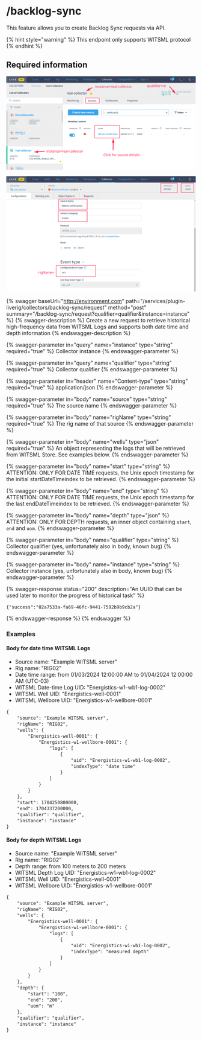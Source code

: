 # /backlog-sync

This feature allows you to create Backlog Sync requests via API.

{% hint style="warning" %}
This endpoint only supports WITSML protocol
{% endhint %}

## Required information

![Identifying the Liverig integration qualifier](../../../.gitbook/assets/collector-source-details/basic-qualifier-and-instance-information.png)

![Identifying the additional collector source details for WITSML protocol](../../../.gitbook/assets/collector-source-details/witsml-source-details.png)

{% swagger baseUrl="http://environment.com" path="/services/plugin-liverig/collectors/backlog-sync/request" method="post" summary="/backlog-sync/request?qualifier=qualifier&instance=instance" %}
{% swagger-description %}
Create a new request to retrieve historical high-frequency data from WITSML Logs and supports both date time and depth information
{% endswagger-description %}

{% swagger-parameter in="query" name="instance" type="string" required="true" %}
Collector instance
{% endswagger-parameter %}

{% swagger-parameter in="query" name="qualifier" type="string" required="true" %}
Collector qualifier
{% endswagger-parameter %}

{% swagger-parameter in="header" name="Content-type" type="string" required="true" %}
application/json
{% endswagger-parameter %}

{% swagger-parameter in="body" name="source" type="string" required="true" %}
The source name
{% endswagger-parameter %}

{% swagger-parameter in="body" name="rigName" type="string" required="true" %}
The rig name of that source
{% endswagger-parameter %}

{% swagger-parameter in="body" name="wells" type="json" required="true" %}
An object representing the logs that will be retrieved from WITSML Store. See examples below.
{% endswagger-parameter %}

{% swagger-parameter in="body" name="start" type="string" %}
ATTENTION: ONLY FOR DATE TIME requests, the Unix epoch timestamp for the initial startDateTimeindex to be retrieved. 
{% endswagger-parameter %}

{% swagger-parameter in="body" name="end" type="string" %}
ATTENTION: ONLY FOR DATE TIME requests, the Unix epoch timestamp for the last endDateTimeindex to be retrieved. 
{% endswagger-parameter %}

{% swagger-parameter in="body" name="depth" type="json" %}
ATTENTION: ONLY FOR DEPTH requests, an inner object containing `start`, `end` and `uom`. 
{% endswagger-parameter %}

{% swagger-parameter in="body" name="qualifier" type="string" %}
Collector qualifier (yes, unfortunately also in body, known bug)
{% endswagger-parameter %}

{% swagger-parameter in="body" name="instance" type="string" %}
Collector instance (yes, unfortunately also in body, known bug)
{% endswagger-parameter %}

{% swagger-response status="200" description="An UUID that can be used later to monitor the progress of historical task" %}
```
{"success":"02a7533a-fa69-46fc-9441-7592b9b9cb2a"}
```
{% endswagger-response %}
{% endswagger %}

### Examples


#### Body for date time WITSML Logs

- Source name: "Example WITSML server"
- Rig name: "RIG02"
- Date time range: from 01/03/2024 12:00:00 AM to 01/04/2024 12:00:00 AM (UTC-03)
- WITSML Date-time Log UID: "Energistics-w1-wb1-log-0002"
- WITSML Well UID: "Energistics-well-0001"
- WITSML Wellbore UID: "Energistics-w1-wellbore-0001"


```
{
    "source": "Example WITSML server",
    "rigName": "RIG02",
    "wells": {
        "Energistics-well-0001": {
            "Energistics-w1-wellbore-0001": {
                "logs": [
                    {
                        "uid": "Energistics-w1-wb1-log-0002",
                        "indexType": "date time"
                    }
                ]
            }
        }
    },
    "start": 1704250800000,
    "end": 1704337200000,
    "qualifier": "qualifier",
    "instance": "instance"
}
```

#### Body for depth WITSML Logs

- Source name: "Example WITSML server"
- Rig name: "RIG02"
- Depth range: from 100 meters to 200 meters
- WITSML Depth Log UID: "Energistics-w1-wb1-log-0002"
- WITSML Well UID: "Energistics-well-0001"
- WITSML Wellbore UID: "Energistics-w1-wellbore-0001"

```
{
    "source": "Example WITSML server",
    "rigName": "RIG02",
    "wells": {
        "Energistics-well-0001": {
            "Energistics-w1-wellbore-0001": {
                "logs": [
                    {
                        "uid": "Energistics-w1-wb1-log-0002",
                        "indexType": "measured depth"
                    }
                ]
            }
        }
    },
    "depth": {
        "start": "100",
        "end": "200",
        "uom": "m"
    },
    "qualifier": "qualifier",
    "instance": "instance"
}
```
